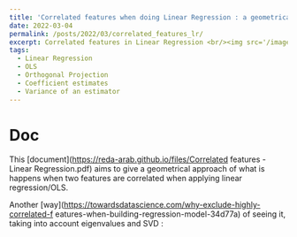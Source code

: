 ```yaml
---
title: 'Correlated features when doing Linear Regression : a geometrical approach'
date: 2022-03-04
permalink: /posts/2022/03/correlated_features_lr/
excerpt: Correlated features in Linear Regression <br/><img src='/images/corr.jpeg' style="width:380px;height:156px;">
tags:
  - Linear Regression
  - OLS
  - Orthogonal Projection
  - Coefficient estimates
  - Variance of an estimator
---
```


Doc
======
This [document](https://reda-arab.github.io/files/Correlated features - Linear Regression.pdf) aims to give a geometrical approach of what is happens when two features
are correlated when applying linear regression/OLS.


Another [way](https://towardsdatascience.com/why-exclude-highly-correlated-f
eatures-when-building-regression-model-34d77a) of seeing it, taking into account eigenvalues and SVD :
